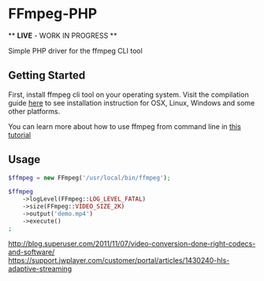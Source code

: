 # FFmpeg-PHP

** **LIVE** - WORK IN PROGRESS **

Simple PHP driver for the ffmpeg CLI tool

## Getting Started

First, install ffmpeg cli tool on your operating system. Visit the compilation guide [here](https://trac.ffmpeg.org/wiki/CompilationGuide) to see installation instruction for OSX, Linux, Windows and some other platforms.

You can learn more about how to use ffmpeg from command line in [this tutorial](http://blog.superuser.com/2012/02/24/ffmpeg-the-ultimate-video-and-audio-manipulation-tool/)

## Usage

```php
$ffmpeg = new FFmpeg('/usr/local/bin/ffmpeg');

$ffmpeg
    ->logLevel(FFmpeg::LOG_LEVEL_FATAL)
    ->size(FFmpeg::VIDEO_SIZE_2K)
    ->output('demo.mp4')
    ->execute()
;
```

http://blog.superuser.com/2011/11/07/video-conversion-done-right-codecs-and-software/
https://support.jwplayer.com/customer/portal/articles/1430240-hls-adaptive-streaming